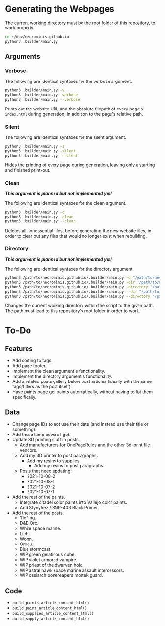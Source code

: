 # Generating the Webpages

The current working directory must be the root folder of this repository, to work properly.

```bash
cd ~/dev/necrominis.github.io
python3 .builder/main.py
```

## Arguments

### Verbose

The following are identical syntaxes for the verbose argument.

```bash
python3 .builder/main.py -v
python3 .builder/main.py -verbose
python3 .builder/main.py --verbose
```

Prints out the website URL and the absolute filepath of every page's `index.html` during generation, in addition to the page's relative path.

### Silent

The following are identical syntaxes for the silent argument.

```bash
python3 .builder/main.py -s
python3 .builder/main.py -silent
python3 .builder/main.py --silent
```

Hides the printing of every page during generation, leaving only a starting and finished print-out.

### Clean

**_This argument is planned but not implemented yet!_**

The following are identical syntaxes for the clean argument.

```bash
python3 .builder/main.py -c
python3 .builder/main.py -clean
python3 .builder/main.py --clean
```

Deletes all nonessential files, before generating the new website files, in order to clear out any files that would no longer exist when rebuilding.

### Directory

**_This argument is planned but not implemented yet!_**

The following are identical syntaxes for the directory argument.

```bash
python3 /path/to/necrominis.github.io/.builder/main.py -d "/path/to/necrominis.github.io/"
python3 /path/to/necrominis.github.io/.builder/main.py -dir "/path/to/necrominis.github.io/"
python3 /path/to/necrominis.github.io/.builder/main.py -directory "/path/to/necrominis.github.io/"
python3 /path/to/necrominis.github.io/.builder/main.py --dir "/path/to/necrominis.github.io/"
python3 /path/to/necrominis.github.io/.builder/main.py --directory "/path/to/necrominis.github.io/"
```

Changes the current working directory within the script to the given path. The path must lead to this repository's root folder in order to work.

# To-Do

## Features

* Add sorting to tags.
* Add page footer.
* Implement the clean argument's functionality.
* Implement the directory argument's functionality.
* Add a related posts gallery below post articles (ideally with the same tags/filters as the post itself).
* Have paints page get paints automatically, without having to list them specifically.

## Data

* Change page IDs to not use their date (and instead use their title or something).
* Add those lamp covers I got.
* Update 3D printing stuff in posts.
	* Add manufacturers for OnePageRules and the other 3d-print file vendors.
	* Add my 3D printer to post paragraphs.
		* Add my resins to supplies.
			* Add my resins to post paragraphs.
	* Posts that need updating:
		* 2021-10-08-2
		* 2021-10-08-1
		* 2021-10-07-2
		* 2021-10-07-1
* Add the rest of the paints.
	* Integrate citadel color paints into Vallejo color paints.
	* Add Stynylrez / SNR-403 Black Primer.
* Add the rest of the posts.
	* Tiefling.
	* D&D Orc.
	* White space marine.
	* Lich.
	* Worm.
	* Grogu.
	* Blue stormcast.
	* WIP green gelatinous cube.
	* WIP violet armored vampire.
	* WIP priest of the dwarven hold.
	* WIP astral hawk space marine assault intercessors.
	* WIP ossiarch bonereapers mortek guard.

## Code

* `build_paints_article_content_html()`
* `build_paint_article_content_html()`
* `build_supplies_article_content_html()`
* `build_supply_article_content_html()`